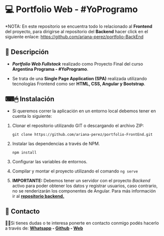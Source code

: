 # 💻 Portfolio Web - #YoProgramo

*NOTA: En este repositorio se encuentra todo lo relacionado al **Frontend** del proyecto, para dirigirse al repositorio del **Backend** hacer click en el siguiente enlace: https://github.com/ariana-perez/portfolio-BackEnd

## 📝 Descripción
- ***Portfolio Web Fullstack*** realizado como Proyecto Final del curso **Argentina Programa - #YoProgramo**.

- Se trata de una **Single Page Application (SPA)** realizada utilizando tecnologías Frontend como ser **HTML, CSS, Angular y Bootstrap**.

## ⌨🖱 Instalación
- Si queremos correr la aplicación en un entorno local debemos tener en cuenta lo siguiente: 

1. Clonar el repositorio utilizando GIT o descargando el archivo ZIP:

    `git clone https://github.com/ariana-perez/portfolio-FrontEnd.git`

2. Instalar las dependencias a través de NPM.

    `npm install`

3. Configurar las variables de entornos.


4. Compilar y montar el proyecto utilizando el comando `ng serve`

5. **IMPORTANTE:** Debemos tener un servidor con el proyecto *Backend* activo para poder obtener los datos y registrar usuarios, caso contrario, no se renderizarán los componentes de Angular. Para más información ir al **[repositorio backend.](https://github.com/ariana-perez/portfolio-BackEnd "repositorio backend.")**

 ## 📩 Contacto
🙋‍♂️Si tienes dudas o te interesa ponerte en contacto conmigo podés hacerlo a través de:
**[Whatsapp](https://api.whatsapp.com/send/?phone=5491158028233&text&type=phone_number&app_absent=0) - [Github](https://github.com/ariana-perez) - [Web](https://frontendaap.web.app/)**
